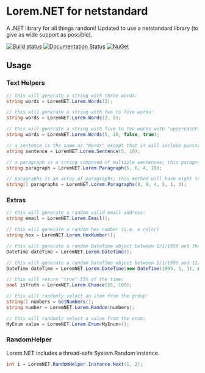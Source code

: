 Lorem.NET for netstandard
=========================

A .NET library for all things random!  Updated to use a netstandard library (to give as wide support as possible).

[![Build status](https://ci.appveyor.com/api/projects/status/81i490v2mfq1h0gw/branch/master?svg=true)](https://ci.appveyor.com/project/trichards57/lorem-universal-net/branch/master)
[![Documentation Status](https://readthedocs.org/projects/loremdnxnet/badge/?version=latest)](https://loremdnxnet.readthedocs.io/en/latest/?badge=latest)
[![NuGet](https://img.shields.io/nuget/v/Lorem.Universal.NET.svg?maxAge=2592000)](https://www.nuget.org/packages/Lorem.Universal.NET/)


Usage
-----

### Text Helpers

```csharp
// this will generate a string with three words:
string words = LoremNET.Lorem.Words(3);

// this will generate a string with two to five words:
string words = LoremNET.Lorem.Words(2, 5);

// this will generate a string with five to ten words with "uppercaseFirstLetter" set to "false" and "includePunctuation" set to "true":
string words = LoremNET.Lorem.Words(5, 10, false, true);

// a sentence is the same as "Words" except that it will include punctuation by default and will include a "." at the end of a string:
string sentence = LoremNET.Lorem.Sentence(5, 10);

// a paragraph is a string composed of multiple sentences; this paragraph will have five to six words per sentence, and four to ten sentences:
string paragraph = LoremNET.Lorem.Paragraph(5, 6, 4, 10);

// paragraphs is an array of paragraphs; this method will have eight to nine words per sentence, four to five sentences per paragraph, and one to three paragraphs:
string[] paragraphs = LoremNET.Lorem.Paragraphs(8, 9, 4, 5, 1, 3);
```

### Extras

```csharp
// this will generate a random valid email address:
string email = LoremNET.Lorem.Email();

// this will generate a random hex number (i.e. a color)
string hex = LoremNET.Lorem.HexNumber();

// this will generate a random DateTime object between 1/1/1950 and the current DateTime:
DateTime dateTime = LoremNET.Lorem.DateTime();

// this will generate a random DateTime object between 1/1/1995 and 12/31/2020:
DateTime dateTime = LoremNET.Lorem.DateTime(new DateTime(1995, 1, 1), new DateTime(2020, 12, 31))

// this will return "true" 55% of the time:
bool isTruth = LoremNET.Lorem.Chance(55, 100);

// this will randomly select an item from the group:
string[] numbers = GetNumbers();
string number = LoremNET.Lorem.Random(numbers);

// this will randomly select a value from the enum:
MyEnum value = LoremNET.Lorem.Enum<MyEnum>(); 

```

### RandomHelper

Lorem.NET includes a thread-safe System.Random instance.

```csharp
int i = LoremNET.RandomHelper.Instance.Next(1, 2);
```